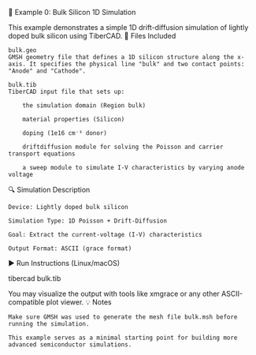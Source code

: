 📄 Example 0: Bulk Silicon 1D Simulation

This example demonstrates a simple 1D drift-diffusion simulation of lightly doped bulk silicon using TiberCAD.
🧪 Files Included

    bulk.geo
    GMSH geometry file that defines a 1D silicon structure along the x-axis. It specifies the physical line "bulk" and two contact points: "Anode" and "Cathode".

    bulk.tib
    TiberCAD input file that sets up:

        the simulation domain (Region bulk)

        material properties (Silicon)

        doping (1e16 cm⁻³ donor)

        driftdiffusion module for solving the Poisson and carrier transport equations

        a sweep module to simulate I-V characteristics by varying anode voltage

🔍 Simulation Description

    Device: Lightly doped bulk silicon

    Simulation Type: 1D Poisson + Drift-Diffusion

    Goal: Extract the current-voltage (I-V) characteristics

    Output Format: ASCII (grace format)

▶️ Run Instructions (Linux/macOS)

tibercad bulk.tib

You may visualize the output with tools like xmgrace or any other ASCII-compatible plot viewer.
💡 Notes

    Make sure GMSH was used to generate the mesh file bulk.msh before running the simulation.

    This example serves as a minimal starting point for building more advanced semiconductor simulations.
